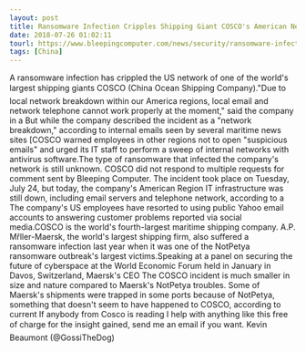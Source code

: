 ```yaml
---
layout: post
title: Ransomware Infection Cripples Shipping Giant COSCO's American Network
date: 2018-07-26 01:02:11
tourl: https://www.bleepingcomputer.com/news/security/ransomware-infection-cripples-shipping-giant-coscos-american-network/
tags: [China]
---
```

A ransomware infection has crippled the US network of one of the world's largest shipping giants COSCO (China Ocean Shipping Company)."Due to local network breakdown within our America regions, local email and network telephone cannot work properly at the moment," said the company in a But while the company described the incident as a "network breakdown," according to internal emails seen by several maritime news sites [COSCO warned employees in other regions not to open "suspicious emails" and urged its IT staff to perform a sweep of internal networks with antivirus software.The type of ransomware that infected the company's network is still unknown. COSCO did not respond to multiple requests for comment sent by Bleeping Computer. The incident took place on Tuesday, July 24, but today, the company's American Region IT infrastructure was still down, including email servers and telephone network, according to a The company's US employees have resorted to using public Yahoo email accounts to answering customer problems reported via social media.COSCO is the world's fourth-largest maritime shipping company. A.P. Mřller-Maersk, the world's largest shipping firm, also suffered a ransomware infection last year when it was one of the NotPetya ransomware outbreak's largest victims.Speaking at a panel on securing the future of cyberspace at the World Economic Forum held in January in Davos, Switzerland, Maersk's CEO The COSCO incident is much smaller in size and nature compared to Maersk's NotPetya troubles. Some of Maersk's shipments were trapped in some ports because of NotPetya, something that doesn't seem to have happened to COSCO, according to current If anybody from Cosco is reading I help with anything like this free of charge for the insight gained, send me an email if you want. Kevin Beaumont (@GossiTheDog) 